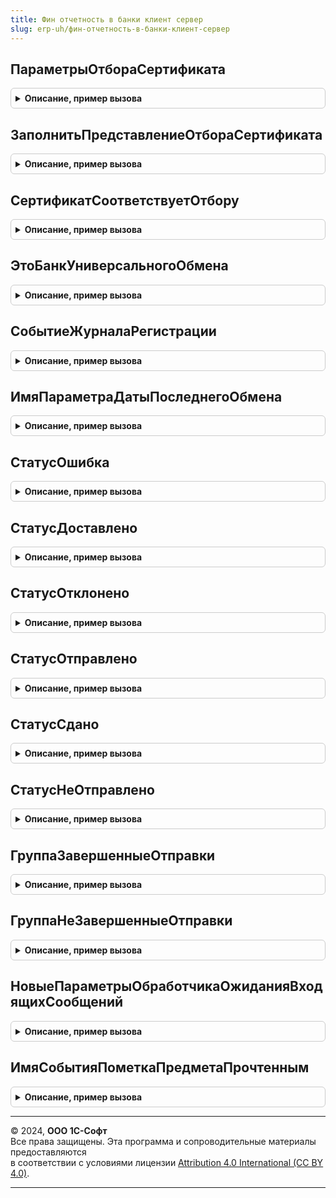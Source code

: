 ```yaml
---
title: Фин отчетность в банки клиент сервер
slug: erp-uh/фин-отчетность-в-банки-клиент-сервер
---
```



## ПараметрыОтбораСертификата
<details style="margin: 1em 0; padding: 0.5em; border: 1px solid #ccc; border-radius: 6px;">

<summary style="font-weight: bold; cursor: pointer;">Описание, пример вызова</summary>

```bsl

// Возвращает пустую структуру с ключами для проверки сертификата.
//
// Возвращаемое значение:
//	Структура - см. Результат.
//
Функция ПараметрыОтбораСертификата() Экспорт
```

Пример вызова
```bsl
Результат = ФинОтчетностьВБанкиКлиентСервер.ПараметрыОтбораСертификата() 
```
</details>

## ЗаполнитьПредставлениеОтбораСертификата
<details style="margin: 1em 0; padding: 0.5em; border: 1px solid #ccc; border-radius: 6px;">

<summary style="font-weight: bold; cursor: pointer;">Описание, пример вызова</summary>

```bsl

// На основании заполненных ИНН и СНИЛС формирует представление отбора.
//
// Параметры:
//  ПараметрыОтбора - Структура - см. ПараметрыОтбораСертификата()
//  СубъектПредставление - Строка - имя субъекта, на основании которого накладываются отборы.
//
Процедура ЗаполнитьПредставлениеОтбораСертификата(ПараметрыОтбора, СубъектПредставление) Экспорт
```

Пример вызова
```bsl
ФинОтчетностьВБанкиКлиентСервер.ЗаполнитьПредставлениеОтбораСертификата(ПараметрыОтбора, СубъектПредставление) 
```
</details>

## СертификатСоответствуетОтбору
<details style="margin: 1em 0; padding: 0.5em; border: 1px solid #ccc; border-radius: 6px;">

<summary style="font-weight: bold; cursor: pointer;">Описание, пример вызова</summary>

```bsl

// Определяет, подходит ли сертификат для выполнения указанной операции для организации.
//
// Параметры:
//	Сертификат    - СертификатКриптографии - Сертификат, для которого выполняется проверка.
//	ПараметрыОтбора - Структура - см. ФинОтчетностьВБанкиКлиентСервер.ПараметрыОтбораСертификата().
//	Результат     - Структура - см. УниверсальныйОбменСБанкамиКлиентСервер.РезультатФункцийСоответствияОтбору().
//
Процедура СертификатСоответствуетОтбору(Сертификат, ПараметрыОтбора, Результат) Экспорт
```

Пример вызова
```bsl
ФинОтчетностьВБанкиКлиентСервер.СертификатСоответствуетОтбору(Сертификат, ПараметрыОтбора, Результат) 
```
</details>

## ЭтоБанкУниверсальногоОбмена
<details style="margin: 1em 0; padding: 0.5em; border: 1px solid #ccc; border-radius: 6px;">

<summary style="font-weight: bold; cursor: pointer;">Описание, пример вызова</summary>

```bsl

Функция ЭтоБанкУниверсальногоОбмена(Банк) Экспорт
```

Пример вызова
```bsl
Результат = ФинОтчетностьВБанкиКлиентСервер.ЭтоБанкУниверсальногоОбмена(Банк) 
```
</details>

## СобытиеЖурналаРегистрации
<details style="margin: 1em 0; padding: 0.5em; border: 1px solid #ccc; border-radius: 6px;">

<summary style="font-weight: bold; cursor: pointer;">Описание, пример вызова</summary>

```bsl

Функция СобытиеЖурналаРегистрации(ВариантСобытия = "") Экспорт
```

Пример вызова
```bsl
Результат = ФинОтчетностьВБанкиКлиентСервер.СобытиеЖурналаРегистрации(ВариантСобытия);
```
</details>

## ИмяПараметраДатыПоследнегоОбмена
<details style="margin: 1em 0; padding: 0.5em; border: 1px solid #ccc; border-radius: 6px;">

<summary style="font-weight: bold; cursor: pointer;">Описание, пример вызова</summary>

```bsl

Функция ИмяПараметраДатыПоследнегоОбмена() Экспорт
```

Пример вызова
```bsl
Результат = ФинОтчетностьВБанкиКлиентСервер.ИмяПараметраДатыПоследнегоОбмена() 
```
</details>

## СтатусОшибка
<details style="margin: 1em 0; padding: 0.5em; border: 1px solid #ccc; border-radius: 6px;">

<summary style="font-weight: bold; cursor: pointer;">Описание, пример вызова</summary>

```bsl

Функция СтатусОшибка() Экспорт
```

Пример вызова
```bsl
Результат = ФинОтчетностьВБанкиКлиентСервер.СтатусОшибка() 
```
</details>

## СтатусДоставлено
<details style="margin: 1em 0; padding: 0.5em; border: 1px solid #ccc; border-radius: 6px;">

<summary style="font-weight: bold; cursor: pointer;">Описание, пример вызова</summary>

```bsl

Функция СтатусДоставлено() Экспорт
```

Пример вызова
```bsl
Результат = ФинОтчетностьВБанкиКлиентСервер.СтатусДоставлено() 
```
</details>

## СтатусОтклонено
<details style="margin: 1em 0; padding: 0.5em; border: 1px solid #ccc; border-radius: 6px;">

<summary style="font-weight: bold; cursor: pointer;">Описание, пример вызова</summary>

```bsl

Функция СтатусОтклонено() Экспорт
```

Пример вызова
```bsl
Результат = ФинОтчетностьВБанкиКлиентСервер.СтатусОтклонено() 
```
</details>

## СтатусОтправлено
<details style="margin: 1em 0; padding: 0.5em; border: 1px solid #ccc; border-radius: 6px;">

<summary style="font-weight: bold; cursor: pointer;">Описание, пример вызова</summary>

```bsl

Функция СтатусОтправлено() Экспорт
```

Пример вызова
```bsl
Результат = ФинОтчетностьВБанкиКлиентСервер.СтатусОтправлено() 
```
</details>

## СтатусСдано
<details style="margin: 1em 0; padding: 0.5em; border: 1px solid #ccc; border-radius: 6px;">

<summary style="font-weight: bold; cursor: pointer;">Описание, пример вызова</summary>

```bsl

Функция СтатусСдано() Экспорт
```

Пример вызова
```bsl
Результат = ФинОтчетностьВБанкиКлиентСервер.СтатусСдано() 
```
</details>

## СтатусНеОтправлено
<details style="margin: 1em 0; padding: 0.5em; border: 1px solid #ccc; border-radius: 6px;">

<summary style="font-weight: bold; cursor: pointer;">Описание, пример вызова</summary>

```bsl

Функция СтатусНеОтправлено() Экспорт
```

Пример вызова
```bsl
Результат = ФинОтчетностьВБанкиКлиентСервер.СтатусНеОтправлено() 
```
</details>

## ГруппаЗавершенныеОтправки
<details style="margin: 1em 0; padding: 0.5em; border: 1px solid #ccc; border-radius: 6px;">

<summary style="font-weight: bold; cursor: pointer;">Описание, пример вызова</summary>

```bsl

Функция ГруппаЗавершенныеОтправки() Экспорт
```

Пример вызова
```bsl
Результат = ФинОтчетностьВБанкиКлиентСервер.ГруппаЗавершенныеОтправки() 
```
</details>

## ГруппаНеЗавершенныеОтправки
<details style="margin: 1em 0; padding: 0.5em; border: 1px solid #ccc; border-radius: 6px;">

<summary style="font-weight: bold; cursor: pointer;">Описание, пример вызова</summary>

```bsl

Функция ГруппаНеЗавершенныеОтправки() Экспорт
```

Пример вызова
```bsl
Результат = ФинОтчетностьВБанкиКлиентСервер.ГруппаНеЗавершенныеОтправки() 
```
</details>

## НовыеПараметрыОбработчикаОжиданияВходящихСообщений
<details style="margin: 1em 0; padding: 0.5em; border: 1px solid #ccc; border-radius: 6px;">

<summary style="font-weight: bold; cursor: pointer;">Описание, пример вызова</summary>

```bsl

Функция НовыеПараметрыОбработчикаОжиданияВходящихСообщений() Экспорт
```

Пример вызова
```bsl
Результат = ФинОтчетностьВБанкиКлиентСервер.НовыеПараметрыОбработчикаОжиданияВходящихСообщений() 
```
</details>

## ИмяСобытияПометкаПредметаПрочтенным
<details style="margin: 1em 0; padding: 0.5em; border: 1px solid #ccc; border-radius: 6px;">

<summary style="font-weight: bold; cursor: pointer;">Описание, пример вызова</summary>

```bsl

Функция ИмяСобытияПометкаПредметаПрочтенным() Экспорт
```

Пример вызова
```bsl
Результат = ФинОтчетностьВБанкиКлиентСервер.ИмяСобытияПометкаПредметаПрочтенным() 
```
</details>

---

© 2024, **ООО 1С-Софт**  
Все права защищены. Эта программа и сопроводительные материалы предоставляются  
в соответствии с условиями лицензии [Attribution 4.0 International (CC BY 4.0)](https://creativecommons.org/licenses/by/4.0/legalcode).

---
